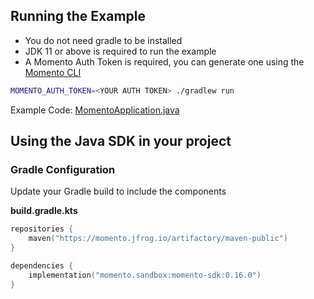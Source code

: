 ## Running the Example

- You do not need gradle to be installed
- JDK 11 or above is required to run the example
- A Momento Auth Token is required, you can generate one using the [Momento CLI](https://github.com/momentohq/momento-cli)


```bash
MOMENTO_AUTH_TOKEN=<YOUR AUTH TOKEN> ./gradlew run
```

Example Code: [MomentoApplication.java](lib/src/main/java/momento/client/example/MomentoCacheApplication.java)

## Using the Java SDK in your project

### Gradle Configuration

Update your Gradle build to include the components

**build.gradle.kts**

```kotlin
repositories {
    maven("https://momento.jfrog.io/artifactory/maven-public")
}

dependencies {
    implementation("momento.sandbox:momento-sdk:0.16.0")
}
```
